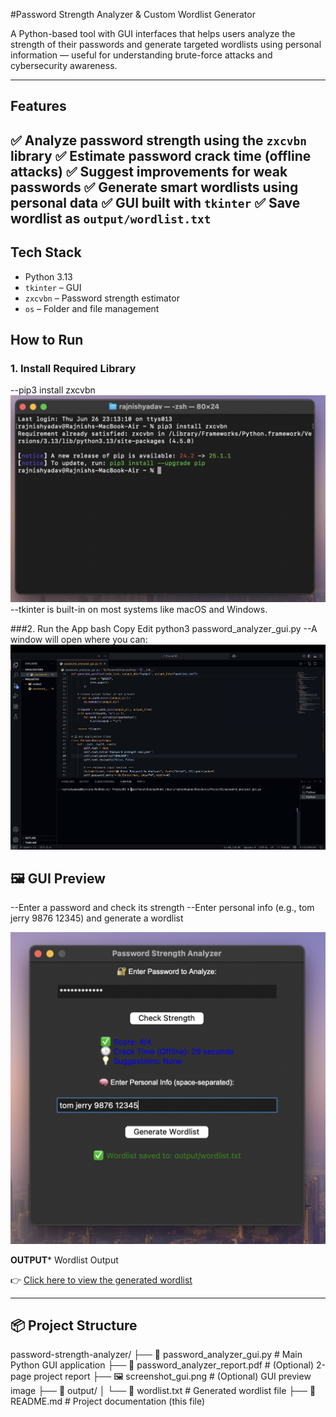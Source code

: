 #Password Strength Analyzer & Custom Wordlist Generator

A Python-based tool with GUI interfaces that helps users analyze the strength of their passwords and generate targeted wordlists using personal information — useful for understanding brute-force attacks and cybersecurity awareness.

---

##  Features

✅ Analyze password strength using the `zxcvbn` library
✅ Estimate password crack time (offline attacks)
✅ Suggest improvements for weak passwords
✅ Generate smart wordlists using personal data
✅ GUI built with `tkinter`
✅ Save wordlist as `output/wordlist.txt`
---

## Tech Stack

- Python 3.13
- `tkinter` – GUI
- `zxcvbn` – Password strength estimator
- `os` – Folder and file management

##  How to Run

### 1. Install Required Library
--pip3 install zxcvbn
![Screenshot](zxcvbn.png)
--tkinter is built-in on most systems like macOS and Windows.

###2. Run the App
bash
Copy
Edit
python3 password_analyzer_gui.py
--A window will open where you can:
![App Screenshot](password_analyzer_gui.png)

## 🖼️ GUI Preview
--Enter a password and check its strength
--Enter personal info (e.g., tom jerry 9876 12345) and generate a wordlist

![App Screenshot](gui.png)

**OUTPUT***
Wordlist Output

👉 [Click here to view the generated wordlist](wordlist.txt)




 ---
## 📦 Project Structure
password-strength-analyzer/
├── 🧠 password_analyzer_gui.py # Main Python GUI application
├── 📄 password_analyzer_report.pdf # (Optional) 2-page project report
├── 🖼️ screenshot_gui.png # (Optional) GUI preview image
├── 📁 output/
│ └── 🧾 wordlist.txt # Generated wordlist file
├── 📘 README.md # Project documentation (this file)
